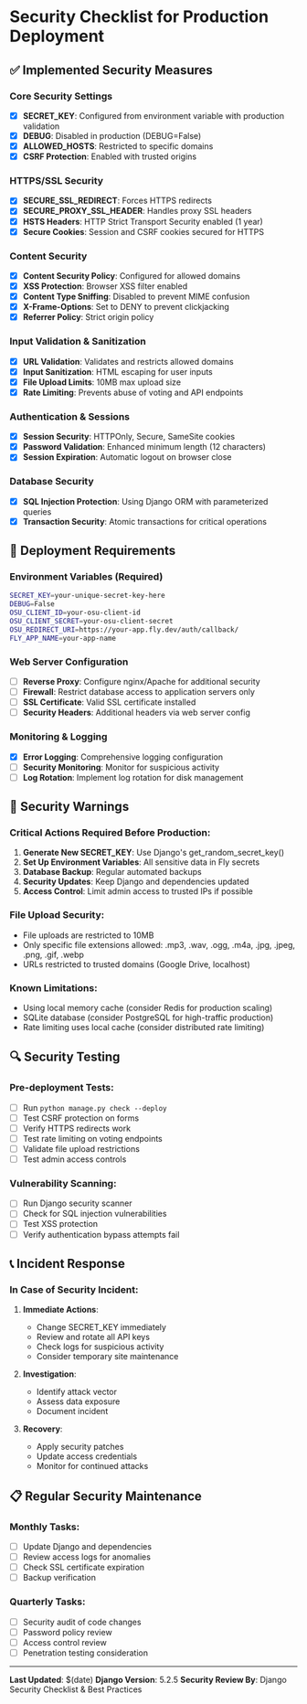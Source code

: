 # Security Checklist for Production Deployment

## ✅ Implemented Security Measures

### Core Security Settings
- [x] **SECRET_KEY**: Configured from environment variable with production validation
- [x] **DEBUG**: Disabled in production (DEBUG=False)
- [x] **ALLOWED_HOSTS**: Restricted to specific domains
- [x] **CSRF Protection**: Enabled with trusted origins

### HTTPS/SSL Security
- [x] **SECURE_SSL_REDIRECT**: Forces HTTPS redirects
- [x] **SECURE_PROXY_SSL_HEADER**: Handles proxy SSL headers
- [x] **HSTS Headers**: HTTP Strict Transport Security enabled (1 year)
- [x] **Secure Cookies**: Session and CSRF cookies secured for HTTPS

### Content Security
- [x] **Content Security Policy**: Configured for allowed domains
- [x] **XSS Protection**: Browser XSS filter enabled
- [x] **Content Type Sniffing**: Disabled to prevent MIME confusion
- [x] **X-Frame-Options**: Set to DENY to prevent clickjacking
- [x] **Referrer Policy**: Strict origin policy

### Input Validation & Sanitization
- [x] **URL Validation**: Validates and restricts allowed domains
- [x] **Input Sanitization**: HTML escaping for user inputs
- [x] **File Upload Limits**: 10MB max upload size
- [x] **Rate Limiting**: Prevents abuse of voting and API endpoints

### Authentication & Sessions
- [x] **Session Security**: HTTPOnly, Secure, SameSite cookies
- [x] **Password Validation**: Enhanced minimum length (12 characters)
- [x] **Session Expiration**: Automatic logout on browser close

### Database Security
- [x] **SQL Injection Protection**: Using Django ORM with parameterized queries
- [x] **Transaction Security**: Atomic transactions for critical operations

## 🔧 Deployment Requirements

### Environment Variables (Required)
```bash
SECRET_KEY=your-unique-secret-key-here
DEBUG=False
OSU_CLIENT_ID=your-osu-client-id
OSU_CLIENT_SECRET=your-osu-client-secret
OSU_REDIRECT_URI=https://your-app.fly.dev/auth/callback/
FLY_APP_NAME=your-app-name
```

### Web Server Configuration
- [ ] **Reverse Proxy**: Configure nginx/Apache for additional security
- [ ] **Firewall**: Restrict database access to application servers only
- [ ] **SSL Certificate**: Valid SSL certificate installed
- [ ] **Security Headers**: Additional headers via web server config

### Monitoring & Logging
- [x] **Error Logging**: Comprehensive logging configuration
- [ ] **Security Monitoring**: Monitor for suspicious activity
- [ ] **Log Rotation**: Implement log rotation for disk management

## 🚨 Security Warnings

### Critical Actions Required Before Production:
1. **Generate New SECRET_KEY**: Use Django's get_random_secret_key()
2. **Set Up Environment Variables**: All sensitive data in Fly secrets
3. **Database Backup**: Regular automated backups
4. **Security Updates**: Keep Django and dependencies updated
5. **Access Control**: Limit admin access to trusted IPs if possible

### File Upload Security:
- File uploads are restricted to 10MB
- Only specific file extensions allowed: .mp3, .wav, .ogg, .m4a, .jpg, .jpeg, .png, .gif, .webp
- URLs restricted to trusted domains (Google Drive, localhost)

### Known Limitations:
- Using local memory cache (consider Redis for production scaling)
- SQLite database (consider PostgreSQL for high-traffic production)
- Rate limiting uses local cache (consider distributed rate limiting)

## 🔍 Security Testing

### Pre-deployment Tests:
- [ ] Run `python manage.py check --deploy` 
- [ ] Test CSRF protection on forms
- [ ] Verify HTTPS redirects work
- [ ] Test rate limiting on voting endpoints
- [ ] Validate file upload restrictions
- [ ] Test admin access controls

### Vulnerability Scanning:
- [ ] Run Django security scanner
- [ ] Check for SQL injection vulnerabilities
- [ ] Test XSS protection
- [ ] Verify authentication bypass attempts fail

## 📞 Incident Response

### In Case of Security Incident:
1. **Immediate Actions**: 
   - Change SECRET_KEY immediately
   - Review and rotate all API keys
   - Check logs for suspicious activity
   - Consider temporary site maintenance

2. **Investigation**:
   - Identify attack vector
   - Assess data exposure
   - Document incident

3. **Recovery**:
   - Apply security patches
   - Update access credentials
   - Monitor for continued attacks

## 📋 Regular Security Maintenance

### Monthly Tasks:
- [ ] Update Django and dependencies
- [ ] Review access logs for anomalies  
- [ ] Check SSL certificate expiration
- [ ] Backup verification

### Quarterly Tasks:
- [ ] Security audit of code changes
- [ ] Password policy review
- [ ] Access control review
- [ ] Penetration testing consideration

---

**Last Updated**: $(date)
**Django Version**: 5.2.5
**Security Review By**: Django Security Checklist & Best Practices